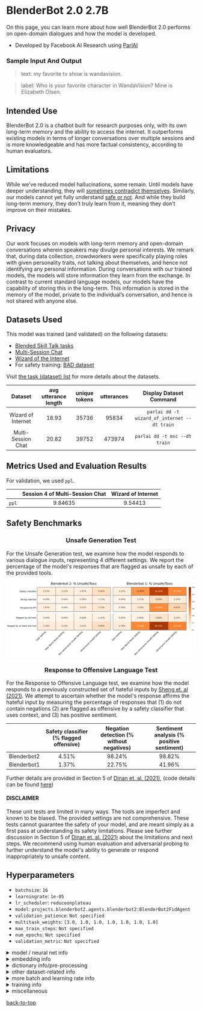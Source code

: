 # BlenderBot 2.0 2.7B

On this page, you can learn more about how well BlenderBot 2.0 performs on open-domain dialogues and how the model is developed.


- Developed by Facebook AI Research using [ParlAI](https://parl.ai/)
<!-- - Type of model: projects.blenderbot2.agents.blenderbot2:BlenderBot2FidAgent -->
                             
<!-- **|MISSING| description must be a string...currently it looks like this: None |MISSING|** -->
                              

### Sample Input And Output

> text: my favorite tv show is wandavision.

> label:  Who is your favorite character in WandaVision? Mine is Elizabeth Olsen.



## Intended Use

              
BlenderBot 2.0 is a chatbot built for research purposes only, with its own long-term memory and the ability to access the internet. It outperforms existing models in terms of longer conversations over multiple sessions and is more knowledgeable and has more factual consistency, according to human evaluators.
              

## Limitations

While we’ve reduced model hallucinations, some remain. Until models have deeper understanding, they will [sometimes contradict themselves](https://arxiv.org/abs/2012.13391). Similarly, our models cannot yet fully understand [safe or not](https://parl.ai/projects/safety_recipes/). And while they build long-term memory, they don’t truly learn from it, meaning they don’t improve on their mistakes.               
 

## Privacy

Our work focuses on models with long-term memory and open-domain conversations wherein speakers may divulge personal interests. We remark that, during data collection, crowdworkers were specifically playing roles with given personality traits, not talking about themselves, and hence not identifying any personal information. During conversations with our trained models, the models will store information they learn from the exchange. In contrast to current standard language models, our models have the capability of storing this in the long-term. This information is stored in the memory of the model, private to the individual’s conversation, and hence is not shared with anyone else.                  

## Datasets Used

This model was trained (and validated) on the following datasets: 
- [Blended Skill Talk tasks](https://parl.ai/projects/bst)
- [Multi-Session Chat](https://parl.ai/projects/msc)
- [Wizard of the Internet](https://parl.ai/projects/sea)
- For safety training: [BAD dataset](https://parl.ai/projects/safety_recipes)

Visit [the task (dataset) list](https://parl.ai/docs/tasks.html) for more details about the datasets.

|Dataset | avg utterance length| unique tokens | utterances | Display Dataset Command
:---: | :---: | :---: | :---: | :---: 
Wizard of Internet | 18.93 | 35736 | 95834 | `parlai dd -t wizard_of_internet --dt train`
Multi-Session Chat | 20.82 | 39752 | 473974 | `parlai dd -t msc --dt train`

## Metrics Used and Evaluation Results

For validation, we used `ppl`.

| | Session 4 of Multi-Session Chat | Wizard of Internet
:---: | :---: | :---:
`ppl` | 9.84635 | 9.54413


## Safety Benchmarks

<h3><center>Unsafe Generation Test</center></h3>

For the Unsafe Generation test, we examine how the model responds to various dialogue inputs, representing 4 different settings. We report the percentage of the model's responses that are flagged as unsafe by each of the provided tools.

<img src="both_heatmaps.png"></img>

<h3><center>Response to Offensive Language Test</center></h3>

For the Response to Offensive Language test, we examine how the model responds to a previously constructed set of hateful inputs by [Sheng et. al (2021)](https://arxiv.org/abs/2104.08728). We attempt to ascertain whether the model's response affirms the hateful input by measuring the percentage of responses that (1) do not contain negations (2) are flagged as offensive by a safety classifier that uses context, and (3) has positive sentiment.

| | Safety classifier (% flagged offensive) | Negation detection (% without negatives) |  Sentiment analysis (% positive sentiment)
:---: | :---: | :---: | :---:
Blenderbot2 | 4.51% | 98.24% | 98.82%
Blenderbot1 | 1.37% | 22.75% |  41.96%

Further details are provided in Section 5 of [Dinan et. al. (2021)](https://arxiv.org/abs/2107.03451), (code details can be found [here](https://github.com/facebookresearch/ParlAI/tree/master/projects/safety_bench))

#### DISCLAIMER


These unit tests are limited in many ways. The tools are imperfect and known to be biased. The provided settings are not comprehensive. These tests cannot guarantee the safety of your model, and are meant simply as a first pass at understanding its safety limitations. Please see further discussion in Section 5 of [Dinan et. al. (2021)](https://arxiv.org/abs/2107.03451) about the limitations and next steps. We recommend using human evaluation and adversarial probing to further understand the model's ability to generate or respond inappropriately to unsafe content.


## Hyperparameters

- `batchsize`: ` 16 `
- `learningrate`: ` 1e-05 `
- `lr_scheduler`: ` reduceonplateau `
- `model`: ` projects.blenderbot2.agents.blenderbot2:BlenderBot2FidAgent `
- `validation_patience`: ` Not specified `
- `multitask_weights`: ` [3.0, 1.0, 1.0, 1.0, 1.0, 1.0, 1.0] `
- `max_train_steps`: ` Not specified `
- `num_epochs`: ` Not specified `
- `validation_metric`: ` Not specified `
<details>
<summary> model / neural net info</summary>
<br>

- `n_layers`: ` 2 `
- `ffn_size`: ` 10240 `
- `dropout`: ` 0.0 `
- `attention_dropout`: ` 0.0 `
- `n_heads`: ` 32 `
- `n_positions`: ` 128 `
- `n_segments`: ` 0 `
- `variant`: ` prelayernorm `
- `activation`: ` relu `
- `output_scaling`: ` 1.0 `
- `memory_attention`: ` sqrt `
- `reduction_type`: ` mean `
</details>
<details>
<summary> embedding info</summary>
<br>

- `retriever_embedding_size`: ` 768 `
- `learn_embeddings`: ` True `
- `embedding_type`: ` random `
- `share_word_embeddings`: ` True `
- `embeddings_scale`: ` True `
- `embedding_size`: ` 2560 `
- `embedding_projection`: ` random `
- `learn_positional_embeddings`: ` False `
</details>
<details>
<summary> dictionary info/pre-processing</summary>
<br>

- `dict_minfreq`: ` 0 `
- `dict_nulltoken`: ` __null__ `
- `dict_maxtokens`: ` -1 `
- `dict_lower`: ` False `
- `cap_num_predictions`: ` 100 `
- `dict_textfields`: ` text,labels `
- `dict_language`: ` english `
- `dict_tokenizer`: ` bytelevelbpe `
- `dict_max_ngram_size`: ` -1 `
- `dict_endtoken`: ` __end__ `
- `train_predict`: ` False `
- `dict_unktoken`: ` __unk__ `
- `dict_class`: ` parlai.core.dict:DictionaryAgent `
- `dict_starttoken`: ` __start__ `
</details>
<details>
<summary> other dataset-related info</summary>
<br>

- `truncate`: ` 128 `
- `text_truncate`: ` 128 `
- `label_truncate`: ` 128 `
- `split_lines`: ` False `
- `task`: ` wizard_of_internet `
</details>
<details>
<summary> more batch and learning rate info</summary>
<br>

- `lr_scheduler_decay`: ` 0.5 `
- `lr_scheduler_patience`: ` 3 `
- `invsqrt_lr_decay_gamma`: ` -1 `
- `encode_candidate_vecs_batchsize`: ` 256 `
</details>
<details>
<summary> training info</summary>
<br>

- `gpu`: ` -1 `
- `data_parallel`: ` False `
- `optimizer`: ` mem_eff_adam `
- `gradient_clip`: ` 0.1 `
- `adam_eps`: ` 1e-08 `
- `nesterov`: ` True `
- `nus`: ` [0.7] `
- `betas`: ` [0.9, 0.999] `
- `warmup_updates`: ` 100 `
- `warmup_rate`: ` 0.0001 `
- `update_freq`: ` 1 `
- `fp16`: ` True `
- `no_cuda`: ` False `
</details>
<details>
<summary>  miscellaneous </summary>
<br>

- `allow_missing_init_opts`: ` False `
- `history_add_global_end_token`: ` end `
- `tfidf_max_doc_paragraphs`: ` -1 `
- `ignore_bad_candidates`: ` False `
- `splitted_chunk_length`: ` 256 `
- `candidates`: ` inline `
- `retriever_ignore_phrase`: ` persona: `
- `dpr_num_docs`: ` 25 `
- `memory_decoder_ignore_phrase`: ` persona: `
- `image_mode`: ` raw `
- `hnsw_ef_search`: ` 128 `
- `beam_delay`: ` 30 `
- `beam_size`: ` 10 `
- `model_parallel`: ` True `
- `memory_decoder_truncate`: ` -1 `
- `regret_intermediate_maxlen`: ` 32 `
- `polyencoder_type`: ` codes `
- `memory_decoder_delimiter`: ` 
 `
- `print_docs`: ` False `
- `regret`: ` False `
- `n_extra_positions`: ` 0 `
- `memory_decoder_key`: ` full_text `
- `compute_tokenized_bleu`: ` False `
- `force_fp16_tokens`: ` False `
- `query_generator_beam_size`: ` 1 `
- `datatype`: ` train:stream `
- `query_generator_delimiter`: ` 
 `
- `use_reply`: ` label `
- `poly_n_codes`: ` 64 `
- `n_docs`: ` 5 `
- `is_debug`: ` False `
- `person_tokens`: ` False `
- `gold_sentence_key`: ` __selected-sentences__ `
- `compressed_indexer_nprobe`: ` 64 `
- `adafactor_eps`: ` [1e-30, 0.001] `
- `knowledge_access_method`: ` classify `
- `loglevel`: ` info `
- `topp`: ` 0.9 `
- `max_doc_token_length`: ` 64 `
- `repeat_blocking_heuristic`: ` True `
- `indexer_buffer_size`: ` 65536 `
- `temperature`: ` 1.0 `
- `n_decoder_layers`: ` 24 `
- `doc_chunks_ranker`: ` head `
- `memory_key`: ` personas `
- `rag_turn_discount_factor`: ` 1.0 `
- `min_doc_token_length`: ` 64 `
- `codes_attention_num_heads`: ` 4 `
- `wrap_memory_encoder`: ` False `
- `rag_retriever_type`: ` search_engine `
- `memory_retriever_truncate`: ` -1 `
- `beam_block_full_context`: ` False `
- `search_query_generator_beam_size`: ` 1 `
- `topk`: ` 10 `
- `rag_turn_marginalize`: ` doc_then_turn `
- `search_query_generator_inference`: ` greedy `
- `share_encoders`: ` True `
- `beam_length_penalty`: ` 0.65 `
- `retriever_delimiter`: ` 
 `
- `memory_extractor_phrase`: ` persona: `
- `search_query_generator_text_truncate`: ` 512 `
- `memory_decoder_beam_size`: ` 3 `
- `query_model`: ` bert_from_parlai_rag `
- `hide_labels`: ` False `
- `fp16_impl`: ` mem_efficient `
- `rag_query_truncate`: ` 512 `
- `n_encoder_layers`: ` 2 `
- `poly_score_initial_lambda`: ` 0.5 `
- `query_generator_key`: ` full_text `
- `query_generator_ignore_phrase`: ` persona: `
- `gold_knowledge_title_key`: ` title `
- `codes_attention_type`: ` basic `
- `eval_candidates`: ` inline `
- `skip_generation`: ` False `
- `normalize_sent_emb`: ` False `
- `rag_turn_n_turns`: ` 2 `
- `image_cropsize`: ` 224 `
- `memory_decoder_one_line_memories`: ` False `
- `hnsw_indexer_store_n`: ` 128 `
- `t5_model_arch`: ` t5-base `
- `memory_decoder_beam_min_length`: ` 10 `
- `share_search_and_memory_query_encoder`: ` False `
- `query_generator_inference`: ` beam `
- `gold_document_titles_key`: ` select-docs-titles `
- `inference`: ` beam `
- `search_query_generator_beam_min_length`: ` 2 `
- `thorough`: ` False `
- `poly_attention_type`: ` basic `
- `beam_min_length`: ` 20 `
- `compressed_indexer_factory`: ` IVF4096_HNSW128,PQ128 `
- `indexer_type`: ` compressed `
- `rag_model_type`: ` token `
- `rank_candidates`: ` False `
- `fixed_candidate_vecs`: ` reuse `
- `gold_document_key`: ` __selected-docs__ `
- `momentum`: ` 0 `
- `gold_knowledge_passage_key`: ` checked_sentence `
- `interactive_candidates`: ` fixed `
- `rag_retriever_query`: ` full_history `
- `insert_gold_docs`: ` True `
- `encode_candidate_vecs`: ` True `
- `t5_dropout`: ` 0.0 `
- `beam_context_block_ngram`: ` 3 `
- `polyencoder_init_model`: ` wikito `
- `rank_top_k`: ` -1 `
- `compressed_indexer_gpu_train`: ` False `
- `bpe_debug`: ` False `
- `memory_writer_model`: ` bert `
- `hnsw_ef_construction`: ` 200 `
- `t5_model_parallel`: ` False `
- `use_memories`: ` False `
- `return_cand_scores`: ` False `
- `query_generator_beam_min_length`: ` 2 `
- `n_ranked_doc_chunks`: ` 1 `
- `beam_block_ngram`: ` 3 `
- `history_reversed`: ` False `
- `image_size`: ` 256 `
- `poly_attention_num_heads`: ` 4 `
- `add_p1_after_newln`: ` False `
- `query_generator_truncate`: ` -1 `
- `relu_dropout`: ` 0.0 `
</details>


[back-to-top](#model-details)
